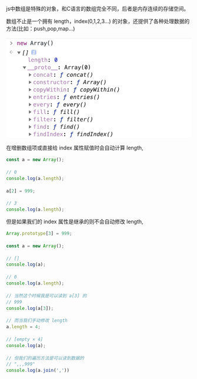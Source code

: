 js中数组是特殊的对象，和C语言的数组完全不同，后者是内存连续的存储空间。

数组不止是一个拥有 length，index(0,1,2,3...) 的对象，还提供了各种处理数据的方法(比如：push,pop,map...)

![数组方法](https://raw.githubusercontent.com/SwordsmanYao/notes-of-ecma-specification/main/array_method.png)


在增删数组项或直接给 index 属性赋值时会自动计算 length,
```js
const a = new Array();

// 0
console.log(a.length);

a[2] = 999;

// 3
console.log(a.length);
```

但是如果我们的 index 属性是继承的则不会自动修改 length,

```js
Array.prototype[3] = 999;

const a = new Array();

// []
console.log(a);

// 0
console.log(a.length);

// 当然这个时候我是可以读到 a[3] 的
// 999
console.log(a[3]);

// 而当我们手动修改 length
a.length = 4;

// [empty × 4]
console.log(a);

// 但我们的遍历方法是可以读到数据的
// ",,,999"
console.log(a.join(','))

```

